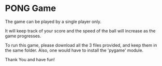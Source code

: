 # PONG Game

The game can be played by a single player only.

It will keep track of your score and the speed of the ball will increase as the game progresses.

To run this game, please download all the 3 files provided, and keep them in the same folder. Also, one would have to install the 'pygame' module.

Thank You and have fun!

